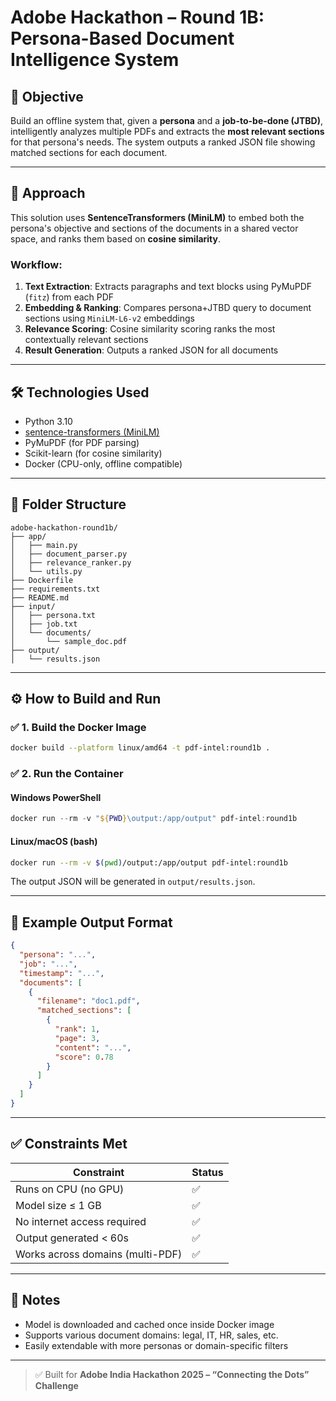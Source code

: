 
# Adobe Hackathon – Round 1B: Persona-Based Document Intelligence System

## 🎯 Objective
Build an offline system that, given a **persona** and a **job-to-be-done (JTBD)**, intelligently analyzes multiple PDFs and extracts the **most relevant sections** for that persona's needs. The system outputs a ranked JSON file showing matched sections for each document.

---

## 🧠 Approach

This solution uses **SentenceTransformers (MiniLM)** to embed both the persona's objective and sections of the documents in a shared vector space, and ranks them based on **cosine similarity**.

### Workflow:
1. **Text Extraction**: Extracts paragraphs and text blocks using PyMuPDF (`fitz`) from each PDF
2. **Embedding & Ranking**: Compares persona+JTBD query to document sections using `MiniLM-L6-v2` embeddings
3. **Relevance Scoring**: Cosine similarity scoring ranks the most contextually relevant sections
4. **Result Generation**: Outputs a ranked JSON for all documents

---

## 🛠️ Technologies Used

- Python 3.10
- [sentence-transformers (MiniLM)](https://huggingface.co/sentence-transformers/all-MiniLM-L6-v2)
- PyMuPDF (for PDF parsing)
- Scikit-learn (for cosine similarity)
- Docker (CPU-only, offline compatible)

---

## 📂 Folder Structure

```
adobe-hackathon-round1b/
├── app/
│   ├── main.py
│   ├── document_parser.py
│   ├── relevance_ranker.py
│   └── utils.py
├── Dockerfile
├── requirements.txt
├── README.md
├── input/
│   ├── persona.txt
│   ├── job.txt
│   └── documents/
│       └── sample_doc.pdf
├── output/
│   └── results.json
```

---

## ⚙️ How to Build and Run

### ✅ 1. Build the Docker Image

```bash
docker build --platform linux/amd64 -t pdf-intel:round1b .
```

### ✅ 2. Run the Container

#### Windows PowerShell
```powershell
docker run --rm -v "${PWD}\output:/app/output" pdf-intel:round1b
```

#### Linux/macOS (bash)
```bash
docker run --rm -v $(pwd)/output:/app/output pdf-intel:round1b
```

The output JSON will be generated in `output/results.json`.

---

## 🧾 Example Output Format

```json
{
  "persona": "...",
  "job": "...",
  "timestamp": "...",
  "documents": [
    {
      "filename": "doc1.pdf",
      "matched_sections": [
        {
          "rank": 1,
          "page": 3,
          "content": "...",
          "score": 0.78
        }
      ]
    }
  ]
}
```

---

## ✅ Constraints Met

| Constraint                     | Status |
|-------------------------------|--------|
| Runs on CPU (no GPU)          | ✅     |
| Model size ≤ 1 GB             | ✅     |
| No internet access required   | ✅     |
| Output generated < 60s        | ✅     |
| Works across domains (multi-PDF) | ✅  |

---

## 📝 Notes

- Model is downloaded and cached once inside Docker image
- Supports various document domains: legal, IT, HR, sales, etc.
- Easily extendable with more personas or domain-specific filters

---

> ✅ Built for **Adobe India Hackathon 2025 – “Connecting the Dots” Challenge**
